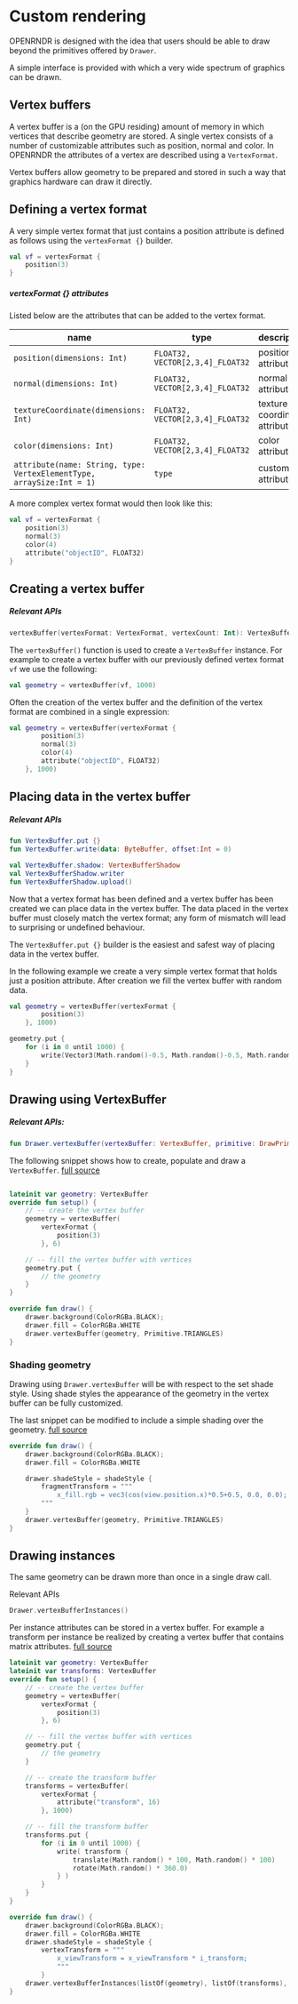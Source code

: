 # Custom rendering

OPENRNDR is designed with the idea that users should be able to draw beyond the primitives offered by `Drawer`.

A simple interface is provided with which a very wide spectrum of graphics can be drawn.

## Vertex buffers

A vertex buffer is a (on the GPU residing) amount of memory in which vertices that describe geometry are stored. A single vertex consists of a number of customizable attributes such as position, normal and color. In OPENRNDR the attributes of a vertex are described using a `VertexFormat`.

Vertex buffers allow geometry to be prepared and stored in such a way that graphics hardware can draw it directly. 

## Defining a vertex format

A very simple vertex format that just contains a position attribute is defined as follows using the `vertexFormat {}` builder.

```kotlin
val vf = vertexFormat {
    position(3)
}
```

##### vertexFormat {} attributes

Listed below are the attributes that can be added to the vertex format.

name                                                                  | type      | description
----------------------------------------------------------------------|-----------|-------------------------------
`position(dimensions: Int)`                                           | `FLOAT32, VECTOR[2,3,4]_FLOAT32` | position attribute
`normal(dimensions: Int)`                                             | `FLOAT32, VECTOR[2,3,4]_FLOAT32` | normal attribute
`textureCoordinate(dimensions: Int)`                                  | `FLOAT32, VECTOR[2,3,4]_FLOAT32` | texture coordinate attribute
`color(dimensions: Int)`                                              | `FLOAT32, VECTOR[2,3,4]_FLOAT32` | color attribute
`attribute(name: String, type: VertexElementType, arraySize:Int = 1)` | `type`    | custom attribute

A more complex vertex format would then look like this:
```kotlin 
val vf = vertexFormat {
    position(3)
    normal(3)
    color(4)
    attribute("objectID", FLOAT32)
}
```

## Creating a vertex buffer

##### Relevant APIs
```kotlin
vertexBuffer(vertexFormat: VertexFormat, vertexCount: Int): VertexBuffer
```

The `vertexBuffer()` function is used to create a `VertexBuffer` instance. For example to create a vertex buffer with our previously defined vertex format `vf` we use the following:

```kotlin
val geometry = vertexBuffer(vf, 1000)
```

Often the creation of the vertex buffer and the definition of the vertex format are combined in a single expression:

```kotlin
val geometry = vertexBuffer(vertexFormat {
        position(3)
        normal(3)
        color(4)
        attribute("objectID", FLOAT32)
    }, 1000)
```

## Placing data in the vertex buffer

##### Relevant APIs
```kotlin
fun VertexBuffer.put {}
fun VertexBuffer.write(data: ByteBuffer, offset:Int = 0)

val VertexBuffer.shadow: VertexBufferShadow
val VertexBufferShadow.writer
fun VertexBufferShadow.upload()
```

Now that a vertex format has been defined and a vertex buffer has been created we can place data in the vertex buffer.
The data placed in the vertex buffer must closely match the vertex format; any form of mismatch will lead to surprising or undefined behaviour.

The `VertexBuffer.put {}` builder is the easiest and safest way of placing data in the vertex buffer.

In the following example we create a very simple vertex format that holds just a position attribute. After creation we fill the vertex buffer with random data.
```kotlin
val geometry = vertexBuffer(vertexFormat {
        position(3)
    }, 1000)

geometry.put {
    for (i in 0 until 1000) {
        write(Vector3(Math.random()-0.5, Math.random()-0.5, Math.random()-0.5))
    }
}
```

## Drawing using VertexBuffer

##### Relevant APIs:
```kotlin
fun Drawer.vertexBuffer(vertexBuffer: VertexBuffer, primitive: DrawPrimitive, vertexOffset: Int = 0, vertexCount: Int = vertexBuffer.vertexCount)
```

The following snippet shows how to create, populate and draw a `VertexBuffer`. [full source](http://github.com/openrndr/openrndr-examples/custom-rendering-001/src/main/kotlin/main.kt)

```kotlin

lateinit var geometry: VertexBuffer
override fun setup() {
    // -- create the vertex buffer
    geometry = vertexBuffer(
        vertexFormat {
            position(3)
        }, 6)

    // -- fill the vertex buffer with vertices
    geometry.put {
        // the geometry
    }
}

override fun draw() {
    drawer.background(ColorRGBa.BLACK);
    drawer.fill = ColorRGBa.WHITE
    drawer.vertexBuffer(geometry, Primitive.TRIANGLES)
}
```

### Shading geometry

Drawing using `Drawer.vertexBuffer` will be with respect to the set shade style. Using shade styles the appearance of the geometry in the vertex buffer can be fully customized.

The last snippet can be modified to include a simple shading over the geometry. [full source](http://github.com/openrndr/openrndr-examples/custom-rendering-002/src/main/kotlin/main.kt)

```kotlin
override fun draw() {
    drawer.background(ColorRGBa.BLACK);
    drawer.fill = ColorRGBa.WHITE

    drawer.shadeStyle = shadeStyle {
        fragmentTransform = """
            x_fill.rgb = vec3(cos(view.position.x)*0.5+0.5, 0.0, 0.0);
        """
    }
    drawer.vertexBuffer(geometry, Primitive.TRIANGLES)
}
```

## Drawing instances

The same geometry can be drawn more than once in a single draw call.

Relevant APIs

```kotlin
Drawer.vertexBufferInstances()
```

Per instance attributes can be stored in a vertex buffer. For example a transform per instance be realized by creating a vertex buffer that contains
matrix attributes. [full source](http://github.com/openrndr/openrndr-examples/custom-rendering-003/src/main/kotlin/main.kt)

```kotlin
lateinit var geometry: VertexBuffer
lateinit var transforms: VertexBuffer
override fun setup() {
    // -- create the vertex buffer
    geometry = vertexBuffer(
        vertexFormat {
            position(3)
        }, 6)

    // -- fill the vertex buffer with vertices
    geometry.put {
        // the geometry
    }

    // -- create the transform buffer
    transforms = vertexBuffer(
        vertexFormat {
            attribute("transform", 16)
        }, 1000)

    // -- fill the transform buffer
    transforms.put {
        for (i in 0 until 1000) {
            write( transform {
                translate(Math.random() * 100, Math.random() * 100)
                rotate(Math.random() * 360.0)
            } )
        }
    }
}

override fun draw() {
    drawer.background(ColorRGBa.BLACK);
    drawer.fill = ColorRGBa.WHITE
    drawer.shadeStyle = shadeStyle {
        vertexTransform = """
            x_viewTransform = x_viewTransform * i_transform;
            """
        }
    drawer.vertexBufferInstances(listOf(geometry), listOf(transforms), Primitive.TRIANGLES, 1000)
}
```

